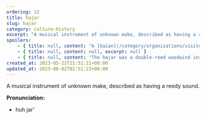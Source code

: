 ```yaml
---
ordering: 12
title: hajar
slug: hajar
category: culture-history
excerpt: "A musical instrument of unknown make, described as having a reedy sound.\nPronunciation:\n\nhuh jar’\n\n"
spoilers:
    - { title: null, content: "A [Gaian](/category/organizations/visitors) musical instrument of unknown make, described as having a reedy sound.\r\n\r\n**Pronunciation:**\r\n- huh jar’", excerpt: "A Gaian musical instrument of unknown make, described as having a reedy sound.\nPronunciation:\n\nhuh j..." }
    - { title: null, content: null, excerpt: null }
    - { title: null, content: "The hajar was a double-reed woodwind instrument, noted for sounding like a chordophone. The hajar is also noted for having only one known physical production, which has since been destroyed, and was only ever played twice by two different people. One of those performances was in an untitled symphony.\r\n\r\nThe hajar was invented by [Gaians](/category/organizations/visitors). Only a few were ever produced, mainly in the VM sector. After the Gaians were defeated, some lingering [Integrators](/category/organizations/integrators) burned the remaining models.\r\n\r\n[Marte Puccar](/category/characters/marte) brought a hajar with him when he fled [Gaia](/category/planets-cities/gaia), using the instrument to become a famous musician among the [Three Empires](/category/organizations/three-empires).\r\n\r\nPuccar passed the instrument along to his son, Vichere, who learned how to play and performed one time in a symphony. When Vichere exited the venue, he tripped and fell down a tall flight of stairs. The fall killed him, and he landed on the instrument, destroying it.\r\n\r\n**Pronunciation:**\r\n- huh jar’", excerpt: 'The hajar was a double-reed woodwind instrument, noted for sounding like a chordophone. The hajar is...' }
created_at: 2023-05-21T21:51:21+00:00
updated_at: 2023-06-02T02:51:23+00:00
---
```

A musical instrument of unknown make, described as having a reedy sound.

**Pronunciation:**
- huh jar’